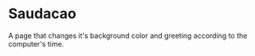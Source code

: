 # Saudacao
A page that changes it's background color and greeting according to the computer's time.
